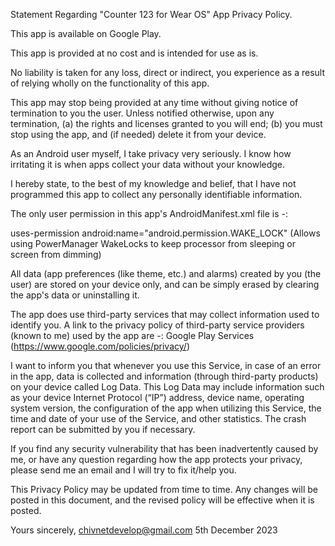 
Statement Regarding "Counter 123 for Wear OS" App Privacy Policy.

This app is available on Google Play.

This app is provided at no cost and is intended for use as is.

No liability is taken for any loss, direct or indirect, you experience as a result of relying wholly on the functionality of this app.

This app may stop being provided at any time without giving notice of termination to you the user. Unless notified otherwise, upon any termination, (a) the rights and licenses granted to you will end; (b) you must stop using the app, and (if needed) delete it from your device.

As an Android user myself, I take privacy very seriously. I know how irritating it is when apps collect your data without your knowledge.

I hereby state, to the best of my knowledge and belief, that I have not programmed this app to collect any personally identifiable information. 

The only user permission in this app's AndroidManifest.xml file is -:

uses-permission android:name="android.permission.WAKE_LOCK"
(Allows using PowerManager WakeLocks to keep processor from sleeping or screen from dimming)

All data (app preferences (like theme, etc.) and alarms) created by you (the user) are stored on your device only, and can be simply erased by clearing the app's data or uninstalling it.

The app does use third-party services that may collect information used to identify you. A link to the privacy policy of third-party service providers (known to me) used by the app are -:
Google Play Services (https://www.google.com/policies/privacy/)

I want to inform you that whenever you use this Service, in case of an error in the app, data is collected and information (through third-party products) on your device called Log Data. This Log Data may include information such as your device Internet Protocol (“IP”) address, device name, operating system version, the configuration of the app when utilizing this Service, the time and date of your use of the Service, and other statistics. The crash report can be submitted by you if necessary.

If you find any security vulnerability that has been inadvertently caused by me, or have any question regarding how the app protects your privacy, please send me an email and I will try to fix it/help you.

This Privacy Policy may be updated from time to time. Any changes will be posted in this document, and the revised policy will be effective when it is posted.


Yours sincerely,
chivnetdevelop@gmail.com
5th December 2023
